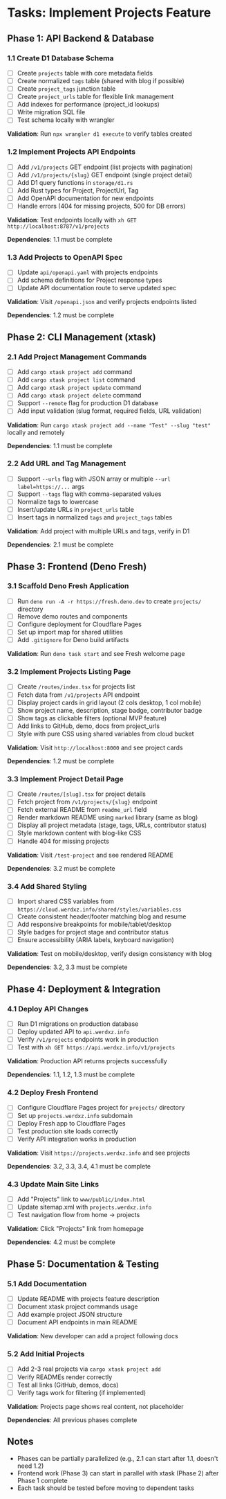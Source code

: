 # Tasks: Implement Projects Feature

## Phase 1: API Backend & Database

### 1.1 Create D1 Database Schema
- [ ] Create `projects` table with core metadata fields
- [ ] Create normalized `tags` table (shared with blog if possible)
- [ ] Create `project_tags` junction table
- [ ] Create `project_urls` table for flexible link management
- [ ] Add indexes for performance (project_id lookups)
- [ ] Write migration SQL file
- [ ] Test schema locally with wrangler

**Validation**: Run `npx wrangler d1 execute` to verify tables created

### 1.2 Implement Projects API Endpoints
- [ ] Add `/v1/projects` GET endpoint (list projects with pagination)
- [ ] Add `/v1/projects/{slug}` GET endpoint (single project detail)
- [ ] Add D1 query functions in `storage/d1.rs`
- [ ] Add Rust types for Project, ProjectUrl, Tag
- [ ] Add OpenAPI documentation for new endpoints
- [ ] Handle errors (404 for missing projects, 500 for DB errors)

**Validation**: Test endpoints locally with `xh GET http://localhost:8787/v1/projects`

**Dependencies**: 1.1 must be complete

### 1.3 Add Projects to OpenAPI Spec
- [ ] Update `api/openapi.yaml` with projects endpoints
- [ ] Add schema definitions for Project response types
- [ ] Update API documentation route to serve updated spec

**Validation**: Visit `/openapi.json` and verify projects endpoints listed

**Dependencies**: 1.2 must be complete

## Phase 2: CLI Management (xtask)

### 2.1 Add Project Management Commands
- [ ] Add `cargo xtask project add` command
- [ ] Add `cargo xtask project list` command
- [ ] Add `cargo xtask project update` command
- [ ] Add `cargo xtask project delete` command
- [ ] Support `--remote` flag for production D1 database
- [ ] Add input validation (slug format, required fields, URL validation)

**Validation**: Run `cargo xtask project add --name "Test" --slug "test"` locally and remotely

**Dependencies**: 1.1 must be complete

### 2.2 Add URL and Tag Management
- [ ] Support `--urls` flag with JSON array or multiple `--url label=https://...` args
- [ ] Support `--tags` flag with comma-separated values
- [ ] Normalize tags to lowercase
- [ ] Insert/update URLs in `project_urls` table
- [ ] Insert tags in normalized `tags` and `project_tags` tables

**Validation**: Add project with multiple URLs and tags, verify in D1

**Dependencies**: 2.1 must be complete

## Phase 3: Frontend (Deno Fresh)

### 3.1 Scaffold Deno Fresh Application
- [ ] Run `deno run -A -r https://fresh.deno.dev` to create `projects/` directory
- [ ] Remove demo routes and components
- [ ] Configure deployment for Cloudflare Pages
- [ ] Set up import map for shared utilities
- [ ] Add `.gitignore` for Deno build artifacts

**Validation**: Run `deno task start` and see Fresh welcome page

### 3.2 Implement Projects Listing Page
- [ ] Create `/routes/index.tsx` for projects list
- [ ] Fetch data from `/v1/projects` API endpoint
- [ ] Display project cards in grid layout (2 cols desktop, 1 col mobile)
- [ ] Show project name, description, stage badge, contributor badge
- [ ] Show tags as clickable filters (optional MVP feature)
- [ ] Add links to GitHub, demo, docs from project_urls
- [ ] Style with pure CSS using shared variables from cloud bucket

**Validation**: Visit `http://localhost:8000` and see project cards

**Dependencies**: 1.2 must be complete

### 3.3 Implement Project Detail Page
- [ ] Create `/routes/[slug].tsx` for project details
- [ ] Fetch project from `/v1/projects/{slug}` endpoint
- [ ] Fetch external README from `readme_url` field
- [ ] Render markdown README using `marked` library (same as blog)
- [ ] Display all project metadata (stage, tags, URLs, contributor status)
- [ ] Style markdown content with blog-like CSS
- [ ] Handle 404 for missing projects

**Validation**: Visit `/test-project` and see rendered README

**Dependencies**: 3.2 must be complete

### 3.4 Add Shared Styling
- [ ] Import shared CSS variables from `https://cloud.werdxz.info/shared/styles/variables.css`
- [ ] Create consistent header/footer matching blog and resume
- [ ] Add responsive breakpoints for mobile/tablet/desktop
- [ ] Style badges for project stage and contributor status
- [ ] Ensure accessibility (ARIA labels, keyboard navigation)

**Validation**: Test on mobile/desktop, verify design consistency with blog

**Dependencies**: 3.2, 3.3 must be complete

## Phase 4: Deployment & Integration

### 4.1 Deploy API Changes
- [ ] Run D1 migrations on production database
- [ ] Deploy updated API to `api.werdxz.info`
- [ ] Verify `/v1/projects` endpoints work in production
- [ ] Test with `xh GET https://api.werdxz.info/v1/projects`

**Validation**: Production API returns projects successfully

**Dependencies**: 1.1, 1.2, 1.3 must be complete

### 4.2 Deploy Fresh Frontend
- [ ] Configure Cloudflare Pages project for `projects/` directory
- [ ] Set up `projects.werdxz.info` subdomain
- [ ] Deploy Fresh app to Cloudflare Pages
- [ ] Test production site loads correctly
- [ ] Verify API integration works in production

**Validation**: Visit `https://projects.werdxz.info` and see projects

**Dependencies**: 3.2, 3.3, 3.4, 4.1 must be complete

### 4.3 Update Main Site Links
- [ ] Add "Projects" link to `www/public/index.html`
- [ ] Update sitemap.xml with `projects.werdxz.info`
- [ ] Test navigation flow from home → projects

**Validation**: Click "Projects" link from homepage

**Dependencies**: 4.2 must be complete

## Phase 5: Documentation & Testing

### 5.1 Add Documentation
- [ ] Update README with projects feature description
- [ ] Document xtask project commands usage
- [ ] Add example project JSON structure
- [ ] Document API endpoints in main README

**Validation**: New developer can add a project following docs

### 5.2 Add Initial Projects
- [ ] Add 2-3 real projects via `cargo xtask project add`
- [ ] Verify READMEs render correctly
- [ ] Test all links (GitHub, demos, docs)
- [ ] Verify tags work for filtering (if implemented)

**Validation**: Projects page shows real content, not placeholder

**Dependencies**: All previous phases complete

## Notes
- Phases can be partially parallelized (e.g., 2.1 can start after 1.1, doesn't need 1.2)
- Frontend work (Phase 3) can start in parallel with xtask (Phase 2) after Phase 1 complete
- Each task should be tested before moving to dependent tasks
